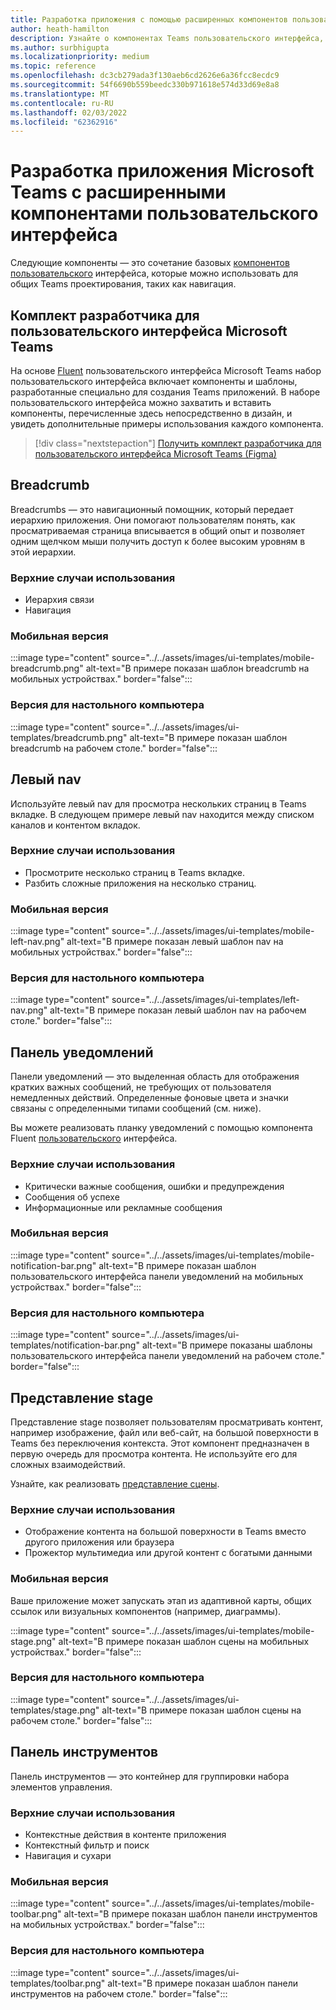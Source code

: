 ```yaml
---
title: Разработка приложения с помощью расширенных компонентов пользовательского интерфейса
author: heath-hamilton
description: Узнайте о компонентах Teams пользовательского интерфейса, таких как Breadcrumbs, панели уведомлений, представлении stage вместе с соответствующими случаями использования.
ms.author: surbhigupta
ms.localizationpriority: medium
ms.topic: reference
ms.openlocfilehash: dc3cb279ada3f130aeb6cd2626e6a36fcc8ecdc9
ms.sourcegitcommit: 54f6690b559beedc330b971618e574d33d69e8a8
ms.translationtype: MT
ms.contentlocale: ru-RU
ms.lasthandoff: 02/03/2022
ms.locfileid: "62362916"
---
```

# <a name="designing-your-microsoft-teams-app-with-advanced-ui-components"></a>Разработка приложения Microsoft Teams с расширенными компонентами пользовательского интерфейса

Следующие компоненты — это сочетание базовых [компонентов пользовательского](~/concepts/design/design-teams-app-basic-ui-components.md) интерфейса, которые можно использовать для общих Teams проектирования, таких как навигация.

## <a name="microsoft-teams-ui-kit"></a>Комплект разработчика для пользовательского интерфейса Microsoft Teams

На основе <a href="https://fluentsite.z22.web.core.windows.net/" target="_blank">Fluent</a> пользовательского интерфейса Microsoft Teams набор пользовательского интерфейса включает компоненты и шаблоны, разработанные специально для создания Teams приложений. В наборе пользовательского интерфейса можно захватить и вставить компоненты, перечисленные здесь непосредственно в дизайн, и увидеть дополнительные примеры использования каждого компонента.

> [!div class="nextstepaction"]
> [Получить комплект разработчика для пользовательского интерфейса Microsoft Teams (Figma)](https://www.figma.com/community/file/916836509871353159)

## <a name="breadcrumb"></a>Breadcrumb

Breadcrumbs — это навигационный помощник, который передает иерархию приложения. Они помогают пользователям понять, как просматриваемая страница вписывается в общий опыт и позволяет одним щелчком мыши получить доступ к более высоким уровням в этой иерархии.

### <a name="top-use-cases"></a>Верхние случаи использования

* Иерархия связи
* Навигация

### <a name="mobile"></a>Мобильная версия

:::image type="content" source="../../assets/images/ui-templates/mobile-breadcrumb.png" alt-text="В примере показан шаблон breadcrumb на мобильных устройствах." border="false":::

### <a name="desktop"></a>Версия для настольного компьютера

:::image type="content" source="../../assets/images/ui-templates/breadcrumb.png" alt-text="В примере показан шаблон breadcrumb на рабочем столе." border="false":::

## <a name="left-nav"></a>Левый nav

Используйте левый nav для просмотра нескольких страниц в Teams вкладке. В следующем примере левый nav находится между списком каналов и контентом вкладок.

### <a name="top-use-cases"></a>Верхние случаи использования

* Просмотрите несколько страниц в Teams вкладке.
* Разбить сложные приложения на несколько страниц.

### <a name="mobile"></a>Мобильная версия

:::image type="content" source="../../assets/images/ui-templates/mobile-left-nav.png" alt-text="В примере показан левый шаблон nav на мобильных устройствах." border="false":::

### <a name="desktop"></a>Версия для настольного компьютера

:::image type="content" source="../../assets/images/ui-templates/left-nav.png" alt-text="В примере показан левый шаблон nav на рабочем столе." border="false":::

## <a name="notification-bar"></a>Панель уведомлений

Панели уведомлений — это выделенная область для отображения кратких важных сообщений, не требующих от пользователя немедленных действий. Определенные фоновые цвета и значки связаны с определенными типами сообщений (см. ниже).

Вы можете реализовать планку уведомлений с помощью компонента Fluent [пользовательского](https://fluentsite.z22.web.core.windows.net/0.59.0/components/alert/definition) интерфейса.

### <a name="top-use-cases"></a>Верхние случаи использования

* Критически важные сообщения, ошибки и предупреждения
* Сообщения об успехе
* Информационные или рекламные сообщения

### <a name="mobile"></a>Мобильная версия

:::image type="content" source="../../assets/images/ui-templates/mobile-notification-bar.png" alt-text="В примере показан шаблон пользовательского интерфейса панели уведомлений на мобильных устройствах." border="false":::

### <a name="desktop"></a>Версия для настольного компьютера

:::image type="content" source="../../assets/images/ui-templates/notification-bar.png" alt-text="В примере показаны шаблоны пользовательского интерфейса панели уведомлений на рабочем столе." border="false":::

## <a name="stage-view"></a>Представление stage

Представление stage позволяет пользователям просматривать контент, например изображение, файл или веб-сайт, на большой поверхности в Teams без переключения контекста. Этот компонент предназначен в первую очередь для просмотра контента. Не используйте его для сложных взаимодействий.

Узнайте, как реализовать [представление сцены](~/tabs/tabs-link-unfurling.md).

### <a name="top-use-cases"></a>Верхние случаи использования

* Отображение контента на большой поверхности в Teams вместо другого приложения или браузера
* Прожектор мультимедиа или другой контент с богатыми данными

### <a name="mobile"></a>Мобильная версия

Ваше приложение может запускать этап из адаптивной карты, общих ссылок или визуальных компонентов (например, диаграммы).

:::image type="content" source="../../assets/images/ui-templates/mobile-stage.png" alt-text="В примере показан шаблон сцены на мобильных устройствах." border="false":::

### <a name="desktop"></a>Версия для настольного компьютера

:::image type="content" source="../../assets/images/ui-templates/stage.png" alt-text="В примере показан шаблон сцены на рабочем столе." border="false":::

## <a name="toolbar"></a>Панель инструментов

Панель инструментов — это контейнер для группировки набора элементов управления.

### <a name="top-use-cases"></a>Верхние случаи использования

* Контекстные действия в контенте приложения
* Контекстный фильтр и поиск
* Навигация и сухари

### <a name="mobile"></a>Мобильная версия

:::image type="content" source="../../assets/images/ui-templates/mobile-toolbar.png" alt-text="В примере показан шаблон панели инструментов на мобильных устройствах." border="false":::

### <a name="desktop"></a>Версия для настольного компьютера

:::image type="content" source="../../assets/images/ui-templates/toolbar.png" alt-text="В примере показан шаблон панели инструментов на рабочем столе." border="false":::
